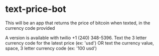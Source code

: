 # text-price-bot
This will be an app that returns the price of bitcoin when texted, in the currency code provided

A version is available with twilio +1 (240) 348-5396. Text the 3 letter currency code for the latest price (ex: 'usd') OR text the currency value, space, 3 letter currency code (ex: '100 usd')
